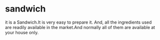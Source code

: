 # sandwich
it is a Sandwich.It is very easy to prepare it. And, all the ingredients used are readily available in the market.And normally all of them are available at your house only.